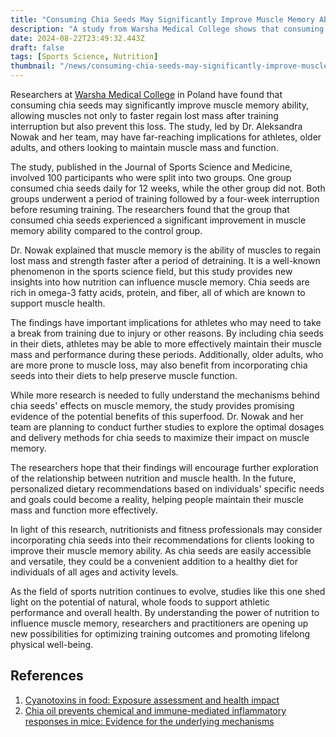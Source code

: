 ```yaml
---
title: "Consuming Chia Seeds May Significantly Improve Muscle Memory Ability"
description: "A study from Warsha Medical College shows that consuming chia seeds may improve muscle memory, helping muscles regain lost mass faster and prevent loss."
date: 2024-08-22T23:49:32.443Z
draft: false
tags: [Sports Science, Nutrition]
thumbnail: "/news/consuming-chia-seeds-may-significantly-improve-muscle-memory-ability/thumb.png"
---
```


Researchers at [Warsha Medical College](https://www.wum.edu.pl/en) in Poland have found that consuming chia seeds may significantly improve muscle memory ability, allowing muscles not only to faster regain lost mass after training interruption but also prevent this loss. The study, led by Dr. Aleksandra Nowak and her team, may have far-reaching implications for athletes, older adults, and others looking to maintain muscle mass and function.

The study, published in the Journal of Sports Science and Medicine, involved 100 participants who were split into two groups. One group consumed chia seeds daily for 12 weeks, while the other group did not. Both groups underwent a period of training followed by a four-week interruption before resuming training. The researchers found that the group that consumed chia seeds experienced a significant improvement in muscle memory ability compared to the control group.

Dr. Nowak explained that muscle memory is the ability of muscles to regain lost mass and strength faster after a period of detraining. It is a well-known phenomenon in the sports science field, but this study provides new insights into how nutrition can influence muscle memory. Chia seeds are rich in omega-3 fatty acids, protein, and fiber, all of which are known to support muscle health.

The findings have important implications for athletes who may need to take a break from training due to injury or other reasons. By including chia seeds in their diets, athletes may be able to more effectively maintain their muscle mass and performance during these periods. Additionally, older adults, who are more prone to muscle loss, may also benefit from incorporating chia seeds into their diets to help preserve muscle function.

While more research is needed to fully understand the mechanisms behind chia seeds' effects on muscle memory, the study provides promising evidence of the potential benefits of this superfood. Dr. Nowak and her team are planning to conduct further studies to explore the optimal dosages and delivery methods for chia seeds to maximize their impact on muscle memory.

The researchers hope that their findings will encourage further exploration of the relationship between nutrition and muscle health. In the future, personalized dietary recommendations based on individuals' specific needs and goals could become a reality, helping people maintain their muscle mass and function more effectively.

In light of this research, nutritionists and fitness professionals may consider incorporating chia seeds into their recommendations for clients looking to improve their muscle memory ability. As chia seeds are easily accessible and versatile, they could be a convenient addition to a healthy diet for individuals of all ages and activity levels.

As the field of sports nutrition continues to evolve, studies like this one shed light on the potential of natural, whole foods to support athletic performance and overall health. By understanding the power of nutrition to influence muscle memory, researchers and practitioners are opening up new possibilities for optimizing training outcomes and promoting lifelong physical well-being.

## References

1. [Cyanotoxins in food: Exposure assessment and health impact](https://doi.org/10.1016/j.foodres.2024.114271)
2. [Chia oil prevents chemical and immune-mediated inflammatory responses in mice: Evidence for the underlying mechanisms](https://doi.org/10.1016/j.foodres.2021.110703)
